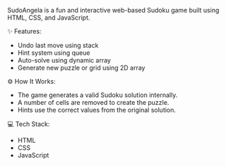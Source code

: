 SudoAngela is a fun and interactive web-based Sudoku game built using HTML, CSS, and JavaScript.

✨ Features:
- Undo last move using stack
- Hint system using queue
- Auto-solve using dynamic array
- Generate new puzzle or grid using 2D array

⚙️ How It Works:
- The game generates a valid Sudoku solution internally.
- A number of cells are removed to create the puzzle.
- Hints use the correct values from the original solution.

💻 Tech Stack:
- HTML
- CSS
- JavaScript
